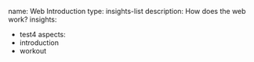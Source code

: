 name: Web Introduction
type: insights-list
description: How does the web work?
insights:
  - test4
aspects:
  - introduction
  - workout
